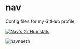 # nav
Config files for my GitHub profile

[![Nav's GitHub stats](https://github-readme-stats.vercel.app/api?username=navneeth&show_icons=true&theme=radical&include_all_commits=true)](https://github.com/anuraghazra/github-readme-stats)

![navneeth](https://road-to-kaggle-grandmaster.vercel.app/api/simple/navneeth)
